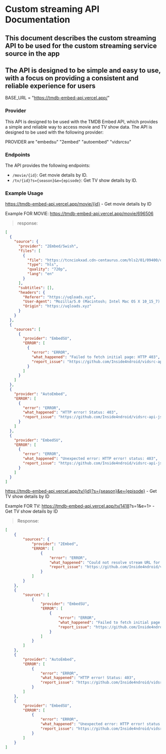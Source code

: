 # Custom streaming API Documentation

## This document describes the custom streaming API to be used for the custom streaming service source in the app

## The API is designed to be simple and easy to use, with a focus on providing a consistent and reliable experience for users

BASE_URL = "<https://tmdb-embed-api.vercel.app/>"

### Provider

This API is designed to be used with the TMDB Embed API, which provides a simple and reliable way to access movie and TV show data. The API is designed to be used with the following provider:

PROVIDER are "embedsu" "2embed" "autoembed" "vidsrcsu"

### Endpoints

The API provides the following endpoints:

- `/movie/{id}`: Get movie details by ID.
- `/tv/{id}?s={season}&e={episode}`: Get TV show details by ID.

### Example Usage

<https://tmdb-embed-api.vercel.app/movie/{id}> - Get movie details by ID

Example FOR MOVIE: <https://tmdb-embed-api.vercel.app/movie/696506>

> response:

```json
[
  {
    "source": {
      "provider": "2Embed/Swish",
      "files": [
        {
          "file": "https://tcnciokxad.cdn-centaurus.com/hls2/01/09400/oqg4gbqelm38_n/index-v1-a1.m3u8?t=WQaJuctlAqJ3hsxKLg4YotORZy3aa9sNPB1XhlNhuGI&s=1744411652&e=129600&f=47022173&srv=hptg5oweej5s&i=0.4&sp=500&p1=hptg5oweej5s&p2=hptg5oweej5s&asn=14618%22,%22hls4%22:%22/stream/H_EwQoQ6KpnfozP4L9dA6w/kjhhiuahiuhgihdf/1744454852/47004712/master.m3u8",
          "type": "hls",
          "quality": "720p",
          "lang": "en"
        }
      ],
      "subtitles": [],
      "headers": {
        "Referer": "https://uqloads.xyz",
        "User-Agent": "Mozilla/5.0 (Macintosh; Intel Mac OS X 10_15_7) AppleWebKit/537.36 (KHTML, like Gecko) Chrome/124.0.0.0 Safari/537.36",
        "Origin": "https://uqloads.xyz"
      }
    }
  },
  {
    "sources": [
      {
        "provider": "EmbedSU",
        "ERROR": [
          {
            "error": "ERROR",
            "what_happened": "Failed to fetch initial page: HTTP 403",
            "report_issue": "https://github.com/Inside4ndroid/vidsrc-api-js/issues"
          }
        ]
      }
    ]
  },
  {
    "provider": "AutoEmbed",
    "ERROR": [
      {
        "error": "ERROR",
        "what_happened": "HTTP error! Status: 403",
        "report_issue": "https://github.com/Inside4ndroid/vidsrc-api-js/issues"
      }
    ]
  },
  {
    "provider": "EmbedSU",
    "ERROR": [
      {
        "error": "ERROR",
        "what_happened": "Unexpected error: HTTP error! status: 403",
        "report_issue": "https://github.com/Inside4ndroid/vidsrc-api-js/issues"
      }
    ]
  }
]
```

<https://tmdb-embed-api.vercel.app/tv/{id}?s={season}&e={episode}> - Get TV show details by ID

Example FOR TV: <https://tmdb-embed-api.vercel.app/tv/1418>?s=1&e=1> - Get TV show details by ID

> Response:

```json
[
    {
        "sources": {
            "provider": "2Embed",
            "ERROR": [
                {
                    "error": "ERROR",
                    "what_happened": "Could not resolve stream URL for swish ID: 0",
                    "report_issue": "https://github.com/Inside4ndroid/vidsrc-api-js/issues"
                }
            ]
        }
    },
    {
        "sources": [
            {
                "provider": "EmbedSU",
                "ERROR": [
                    {
                        "error": "ERROR",
                        "what_happened": "Failed to fetch initial page: HTTP 403",
                        "report_issue": "https://github.com/Inside4ndroid/vidsrc-api-js/issues"
                    }
                ]
            }
        ]
    },
    {
        "provider": "AutoEmbed",
        "ERROR": [
            {
                "error": "ERROR",
                "what_happened": "HTTP error! Status: 403",
                "report_issue": "https://github.com/Inside4ndroid/vidsrc-api-js/issues"
            }
        ]
    },
    {
        "provider": "EmbedSU",
        "ERROR": [
            {
                "error": "ERROR",
                "what_happened": "Unexpected error: HTTP error! status: 403",
                "report_issue": "https://github.com/Inside4ndroid/vidsrc-api-js/issues"
            }
        ]
    }
]
```
